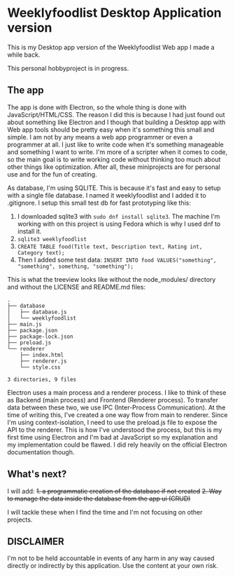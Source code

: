 # Weeklyfoodlist Desktop Application version

This is my Desktop app version of the Weeklyfoodlist Web app I made a while back.

This personal hobbyproject is in progress.

## The app

The app is done with Electron, so the whole thing is done with JavaScript/HTML/CSS. The reason I did this is because I had just found out about something like Electron and I though that building a Desktop app with Web app tools should be pretty easy when it's something this small and simple. I am not by any means a web app programmer or even a programmer at all. I just like to write code when it's something manageable and something I want to write. I'm more of a scripter when it comes to code, so the main goal is to write working code without thinking too much about other things like optimization. After all, these miniprojects are for personal use and for the fun of creating.

As database, I'm using SQLITE. This is because it's fast and easy to setup with a single file database. I named it weeklyfoodlist and I added it to .gitignore. I setup this small test db for fast prototyping like this:
1. I downloaded sqlite3 with `sudo dnf install sqlite3`. The machine I'm working with on this project is using Fedora which is why I used dnf to install it.
2. `sqlite3 weeklyfoodlist`
3. `CREATE TABLE food(Title text, Description text, Rating int, Category text);`
4. Then I added some test data: `INSERT INTO food VALUES("something", "something", something, "something");`

This is what the treeview looks like without the node_modules/ directory and without the LICENSE and README.md files:
```
.
├── database
│   ├── database.js
│   └── weeklyfoodlist
├── main.js
├── package.json
├── package-lock.json
├── preload.js
└── renderer
    ├── index.html
    ├── renderer.js
    └── style.css

3 directories, 9 files
```
Electron uses a main process and a renderer process. I like to think of these as Backend (main process) and Frontend (Renderer process). To transfer data between these two, we use IPC (Inter-Process Communication). At the time of writing this, I've created a one way flow from main to renderer. Since I'm using context-isolation, I need to use the preload.js file to expose the API to the renderer.
This is how I've understood the process, but this is my first time using Electron and I'm bad at JavaScript so my explanation and my implementation could be flawed. I did rely heavily on the official Electron documentation though.

## What's next?

I will add:
~~1. a programmatic creation of the database if not created~~
~~2. Way to manage the data inside the database from the app ui (CRUD)~~

I will tackle these when I find the time and I'm not focusing on other projects.

## DISCLAIMER

I'm not to be held accountable in events of any harm in any way caused directly or indirectly by this application. Use the content at your own risk.
